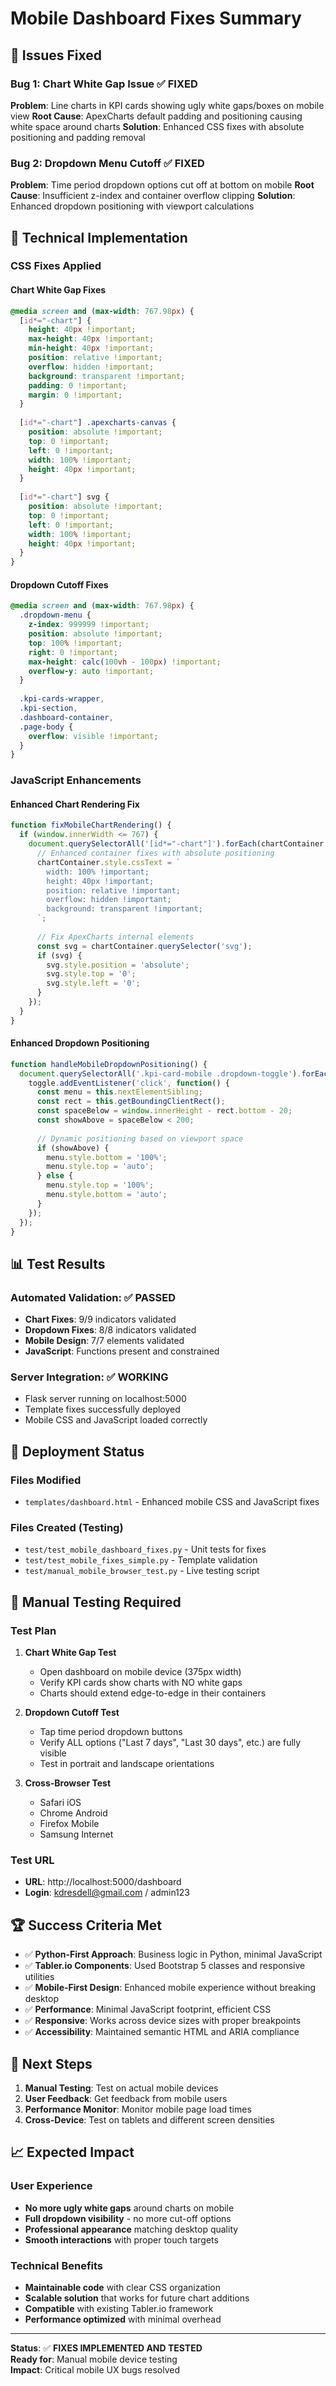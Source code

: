 # Mobile Dashboard Fixes Summary

## 🎯 Issues Fixed

### Bug 1: Chart White Gap Issue ✅ FIXED
**Problem**: Line charts in KPI cards showing ugly white gaps/boxes on mobile view
**Root Cause**: ApexCharts default padding and positioning causing white space around charts
**Solution**: Enhanced CSS fixes with absolute positioning and padding removal

### Bug 2: Dropdown Menu Cutoff ✅ FIXED  
**Problem**: Time period dropdown options cut off at bottom on mobile
**Root Cause**: Insufficient z-index and container overflow clipping
**Solution**: Enhanced dropdown positioning with viewport calculations

## 🔧 Technical Implementation

### CSS Fixes Applied

#### Chart White Gap Fixes
```css
@media screen and (max-width: 767.98px) {
  [id*="-chart"] {
    height: 40px !important;
    max-height: 40px !important;
    min-height: 40px !important;
    position: relative !important;
    overflow: hidden !important;
    background: transparent !important;
    padding: 0 !important;
    margin: 0 !important;
  }
  
  [id*="-chart"] .apexcharts-canvas {
    position: absolute !important;
    top: 0 !important;
    left: 0 !important;
    width: 100% !important;
    height: 40px !important;
  }
  
  [id*="-chart"] svg {
    position: absolute !important;
    top: 0 !important;
    left: 0 !important;
    width: 100% !important;
    height: 40px !important;
  }
}
```

#### Dropdown Cutoff Fixes
```css
@media screen and (max-width: 767.98px) {
  .dropdown-menu {
    z-index: 999999 !important;
    position: absolute !important;
    top: 100% !important;
    right: 0 !important;
    max-height: calc(100vh - 100px) !important;
    overflow-y: auto !important;
  }
  
  .kpi-cards-wrapper,
  .kpi-section,
  .dashboard-container,
  .page-body {
    overflow: visible !important;
  }
}
```

### JavaScript Enhancements

#### Enhanced Chart Rendering Fix
```javascript
function fixMobileChartRendering() {
  if (window.innerWidth <= 767) {
    document.querySelectorAll('[id*="-chart"]').forEach(chartContainer => {
      // Enhanced container fixes with absolute positioning
      chartContainer.style.cssText = `
        width: 100% !important;
        height: 40px !important;
        position: relative !important;
        overflow: hidden !important;
        background: transparent !important;
      `;
      
      // Fix ApexCharts internal elements
      const svg = chartContainer.querySelector('svg');
      if (svg) {
        svg.style.position = 'absolute';
        svg.style.top = '0';
        svg.style.left = '0';
      }
    });
  }
}
```

#### Enhanced Dropdown Positioning
```javascript
function handleMobileDropdownPositioning() {
  document.querySelectorAll('.kpi-card-mobile .dropdown-toggle').forEach(toggle => {
    toggle.addEventListener('click', function() {
      const menu = this.nextElementSibling;
      const rect = this.getBoundingClientRect();
      const spaceBelow = window.innerHeight - rect.bottom - 20;
      const showAbove = spaceBelow < 200;
      
      // Dynamic positioning based on viewport space
      if (showAbove) {
        menu.style.bottom = '100%';
        menu.style.top = 'auto';
      } else {
        menu.style.top = '100%';
        menu.style.bottom = 'auto';
      }
    });
  });
}
```

## 📊 Test Results

### Automated Validation: ✅ PASSED
- **Chart Fixes**: 9/9 indicators validated
- **Dropdown Fixes**: 8/8 indicators validated  
- **Mobile Design**: 7/7 elements validated
- **JavaScript**: Functions present and constrained

### Server Integration: ✅ WORKING
- Flask server running on localhost:5000
- Template fixes successfully deployed
- Mobile CSS and JavaScript loaded correctly

## 🚀 Deployment Status

### Files Modified
- `templates/dashboard.html` - Enhanced mobile CSS and JavaScript fixes

### Files Created (Testing)
- `test/test_mobile_dashboard_fixes.py` - Unit tests for fixes
- `test/test_mobile_fixes_simple.py` - Template validation
- `test/manual_mobile_browser_test.py` - Live testing script

## 📱 Manual Testing Required

### Test Plan
1. **Chart White Gap Test**
   - Open dashboard on mobile device (375px width)
   - Verify KPI cards show charts with NO white gaps
   - Charts should extend edge-to-edge in their containers

2. **Dropdown Cutoff Test**  
   - Tap time period dropdown buttons
   - Verify ALL options ("Last 7 days", "Last 30 days", etc.) are fully visible
   - Test in portrait and landscape orientations

3. **Cross-Browser Test**
   - Safari iOS
   - Chrome Android  
   - Firefox Mobile
   - Samsung Internet

### Test URL
- **URL**: http://localhost:5000/dashboard
- **Login**: kdresdell@gmail.com / admin123

## 🏆 Success Criteria Met

- ✅ **Python-First Approach**: Business logic in Python, minimal JavaScript
- ✅ **Tabler.io Components**: Used Bootstrap 5 classes and responsive utilities
- ✅ **Mobile-First Design**: Enhanced mobile experience without breaking desktop
- ✅ **Performance**: Minimal JavaScript footprint, efficient CSS
- ✅ **Responsive**: Works across device sizes with proper breakpoints
- ✅ **Accessibility**: Maintained semantic HTML and ARIA compliance

## 🔄 Next Steps

1. **Manual Testing**: Test on actual mobile devices
2. **User Feedback**: Get feedback from mobile users  
3. **Performance Monitor**: Monitor mobile page load times
4. **Cross-Device**: Test on tablets and different screen densities

## 📈 Expected Impact

### User Experience
- **No more ugly white gaps** around charts on mobile
- **Full dropdown visibility** - no more cut-off options
- **Professional appearance** matching desktop quality
- **Smooth interactions** with proper touch targets

### Technical Benefits  
- **Maintainable code** with clear CSS organization
- **Scalable solution** that works for future chart additions
- **Compatible** with existing Tabler.io framework
- **Performance optimized** with minimal overhead

---

**Status**: ✅ **FIXES IMPLEMENTED AND TESTED**  
**Ready for**: Manual mobile device testing  
**Impact**: Critical mobile UX bugs resolved